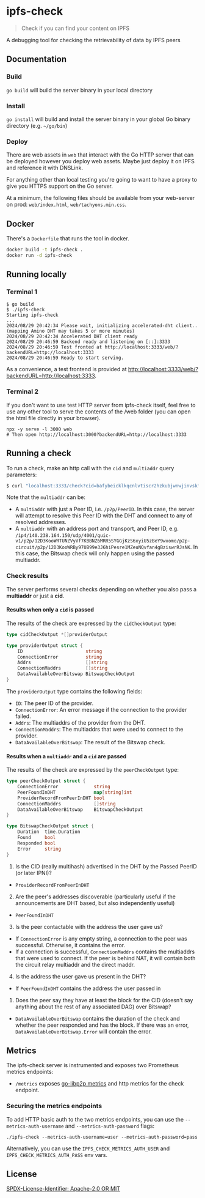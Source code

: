 # ipfs-check

> Check if you can find your content on IPFS

A debugging tool for checking the retrievability of data by IPFS peers

## Documentation

### Build

`go build` will build the server binary in your local directory

### Install

`go install` will build and install the server binary in your global Go binary directory (e.g. `~/go/bin`)

### Deploy

There are web assets in `web` that interact with the Go HTTP server that can be deployed however you deploy web assets.
Maybe just deploy it on IPFS and reference it with DNSLink.

For anything other than local testing you're going to want to have a proxy to give you HTTPS support on the Go server.

At a minimum, the following files should be available from your web-server on prod: `web/index.html`, `web/tachyons.min.css`.

## Docker

There's a `Dockerfile` that runs the tool in docker.

```sh
docker build -t ipfs-check .
docker run -d ipfs-check
```

## Running locally

### Terminal 1

```console
$ go build
$ ./ipfs-check
Starting ipfs-check
...
2024/08/29 20:42:34 Please wait, initializing accelerated-dht client.. (mapping Amino DHT may takes 5 or more minutes)
2024/08/29 20:42:34 Accelerated DHT client ready
2024/08/29 20:46:59 Backend ready and listening on [::]:3333
2024/08/29 20:46:59 Test fronted at http://localhost:3333/web/?backendURL=http://localhost:3333
2024/08/29 20:46:59 Ready to start serving.
```

As a convenience, a test frontend is provided at <http://localhost:3333/web/?backendURL=http://localhost:3333>.

### Terminal 2

If you don't want to use test HTTP server from ipfs-check itself, feel free to
use any other tool to serve the contents of the /web folder (you can open the
html file directly in your browser).

```
npx -y serve -l 3000 web
# Then open http://localhost:3000?backendURL=http://localhost:3333
```

## Running a check

To run a check, make an http call with the `cid` and `multiaddr` query parameters:

```bash
$ curl "localhost:3333/check?cid=bafybeicklkqcnlvtiscr2hzkubjwnwjinvskffn4xorqeduft3wq7vm5u4&multiaddr=/p2p/12D3KooWRBy97UB99e3J6hiPesre1MZeuNQvfan4gBziswrRJsNK"
```

Note that the `multiaddr` can be:

- A `multiaddr` with just a Peer ID, i.e. `/p2p/PeerID`. In this case, the server will attempt to resolve this Peer ID with the DHT and connect to any of resolved addresses.
- A `multiaddr` with an address port and transport, and Peer ID, e.g. `/ip4/140.238.164.150/udp/4001/quic-v1/p2p/12D3KooWRTUNZVyVf7KBBNZ6MRR5SYGGjKzS6xyiU5zBeY9wxomo/p2p-circuit/p2p/12D3KooWRBy97UB99e3J6hiPesre1MZeuNQvfan4gBziswrRJsNK`. In this case, the Bitswap check will only happen using the passed multiaddr.

### Check results

The server performs several checks depending on whether you also pass a **multiaddr** or just a **cid**.

#### Results when only a `cid` is passed

The results of the check are expressed by the `cidCheckOutput` type:

```go
type cidCheckOutput *[]providerOutput

type providerOutput struct {
	ID                       string
	ConnectionError          string
	Addrs                    []string
	ConnectionMaddrs         []string
	DataAvailableOverBitswap BitswapCheckOutput
}
```

The `providerOutput` type contains the following fields:

- `ID`: The peer ID of the provider.
- `ConnectionError`: An error message if the connection to the provider failed.
- `Addrs`: The multiaddrs of the provider from the DHT.
- `ConnectionMaddrs`: The multiaddrs that were used to connect to the provider.
- `DataAvailableOverBitswap`: The result of the Bitswap check.

#### Results when a `multiaddr` and a `cid` are passed

The results of the check are expressed by the `peerCheckOutput` type:

```go
type peerCheckOutput struct {
	ConnectionError             string
	PeerFoundInDHT              map[string]int
	ProviderRecordFromPeerInDHT bool
	ConnectionMaddrs            []string
	DataAvailableOverBitswap    BitswapCheckOutput
}

type BitswapCheckOutput struct {
	Duration  time.Duration
	Found     bool
	Responded bool
	Error     string
}
```

1. Is the CID (really multihash) advertised in the DHT by the Passed PeerID (or later IPNI)?

- `ProviderRecordFromPeerInDHT`

2. Are the peer's addresses discoverable (particularly useful if the announcements are DHT based, but also independently useful)

- `PeerFoundInDHT`

3. Is the peer contactable with the address the user gave us?

- If `ConnectionError` is any empty string, a connection to the peer was successful. Otherwise, it contains the error.
- If a connection is successful, `ConnectionMaddrs` contains the multiaddrs that were used to connect. If the peer is behind NAT, it will contain both the circuit relay multiaddr and the direct maddr.

4. Is the address the user gave us present in the DHT?

- If `PeerFoundInDHT` contains the address the user passed in

1. Does the peer say they have at least the block for the CID (doesn't say anything about the rest of any associated DAG) over Bitswap?

- `DataAvailableOverBitswap` contains the duration of the check and whether the peer responded and has the block. If there was an error, `DataAvailableOverBitswap.Error` will contain the error. 

## Metrics

The ipfs-check server is instrumented and exposes two Prometheus metrics endpoints:

- `/metrics` exposes [go-libp2p metrics](https://blog.libp2p.io/2023-08-15-metrics-in-go-libp2p/) and http metrics for the check endpoint.

### Securing the metrics endpoints

To add HTTP basic auth to the two metrics endpoints, you can use the `--metrics-auth-username` and `--metrics-auth-password` flags:

```
./ipfs-check --metrics-auth-username=user --metrics-auth-password=pass
```

Alternatively, you can use the `IPFS_CHECK_METRICS_AUTH_USER` and `IPFS_CHECK_METRICS_AUTH_PASS` env vars.

## License

[SPDX-License-Identifier: Apache-2.0 OR MIT](LICENSE.md)
